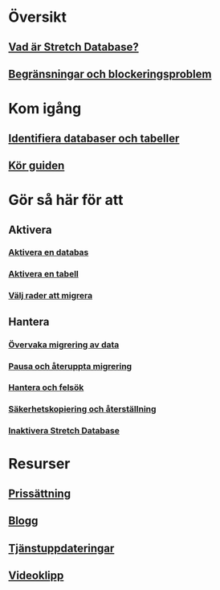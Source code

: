 # Översikt
## [Vad är Stretch Database?](sql-server-stretch-database-overview.md)
## [Begränsningar och blockeringsproblem](sql-server-stretch-database-limitations.md)

# Kom igång
## [Identifiera databaser och tabeller](sql-server-stretch-database-identify-databases.md)
## [Kör guiden](sql-server-stretch-database-wizard.md)

# Gör så här för att
## Aktivera
### [Aktivera en databas](sql-server-stretch-database-enable-database.md)
### [Aktivera en tabell](sql-server-stretch-database-enable-table.md)
### [Välj rader att migrera](sql-server-stretch-database-predicate-function.md)
## Hantera
### [Övervaka migrering av data](sql-server-stretch-database-monitor.md)
### [Pausa och återuppta migrering](sql-server-stretch-database-pause.md)
### [Hantera och felsök](sql-server-stretch-database-manage.md)
### [Säkerhetskopiering och återställning](sql-server-stretch-database-backup.md)
### [Inaktivera Stretch Database](sql-server-stretch-database-disable.md)

# Resurser
## [Prissättning](https://azure.microsoft.com/pricing/details/sql-server-stretch-database/)
## [Blogg](https://blogs.technet.microsoft.com/dataplatforminsider/tag/stretch-database/)
## [Tjänstuppdateringar](https://azure.microsoft.com/updates/?product=sql-server-stretch-database)
## [Videoklipp](https://azure.microsoft.com/documentation/videos/index/?services=sql-server-stretch-database)


<!--HONumber=Nov16_HO4-->


